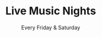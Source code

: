 ---
title: "Live Music Nights"
date: "Every Friday & Saturday"
image: "https://images.unsplash.com/photo-1501612780327-45045538702b?q=80&w=2070&auto=format&fit=crop"
description: "Local acoustic performers and bands"
location: "All Locations"
---